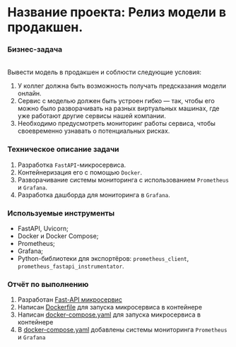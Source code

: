 # Название проекта: Релиз модели в продакшен.

### Бизнес-задача
<br>Вывести модель в продакшен и соблюсти следующие условия:
1. У коллег должна быть возможность получать предсказания модели онлайн.
2. Сервис с моделью должен быть устроен гибко — так, чтобы его можно было разворачивать на разных виртуальных машинах, где уже работают другие сервисы нашей компании.
3. Необходимо предусмотреть мониторинг работы сервиса, чтобы своевременно узнавать о потенциальных рисках.

### Техническое описание задачи
1. Разработка `FastAPI`-микросервиса.
2. Контейнеризация его с помощью `Docker`.
3. Разворачивание системы мониторинга с использованием `Prometheus` и `Grafana`.
4. Разработка дашборда для мониторинга в `Grafana`.

### Используемые инструменты
- FastAPI, Uvicorn;
- Docker и Docker Compose;
- Prometheus;
- Grafana;
- Python-библиотеки для экспортёров: `prometheus_client`, `prometheus_fastapi_instrumentator`.


### Отчёт по выполнению
1. Разработан [Fast-API микросервис](https://github.com/denis-42ds/mle_project_3/tree/main/services/app)
2. Написан [Dockerfile](https://github.com/denis-42ds/mle_project_3/blob/main/services/Dockerfile) для запуска микросервиса в контейнере
3. Написан [docker-compose.yaml](https://github.com/denis-42ds/mle_project_3/blob/main/services/docker-compose.yaml) для запуска микросервиса в контейнере
4. В [docker-compose.yaml](https://github.com/denis-42ds/mle_project_3/blob/main/services/docker-compose.yaml) добавлены системы мониторинга `Prometheus` и `Grafana`
